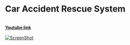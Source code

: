 # Car Accident Rescue System
<br><strong><a href="https://www.youtube.com/watch?v=SJb-V7jrL40" target="blank">Youtube link</a></strong><br><br>
[![ScreenShot](http://img.youtube.com/vi/SJb-V7jrL40/0.jpg)](https://www.youtube.com/watch?v=SJb-V7jrL40)
